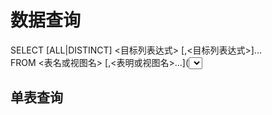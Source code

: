 # 数据查询
SELECT [ALL|DISTINCT] <目标列表达式> [,<目标列表达式>]...  
FROM <表名或视图名> [,<表明或视图名>...](<SELECT>语句)[AS]<别名>  
[WHERE<条件表达式>]  
[GROUP BY<列名 1>[HAVING<条件表达式>]]   
[ORDER BY<列名 2>[ASC|DESC]];  
含义：根据WHERE子句的条件表达式从FROM子句指定的基本表、视图或派生表中找出满足条件的元组，再按照SELECT子句中的目标列表达式选出元组中的属性值形成的结果表。   
若有GROUP BY子句，则将结果按<列名 1>的值进行分组，该属性列值相等的元组为一个元组。   
若有ORDER BY子句，则将结果按<列名 2>的值的升序或降序排序。   
## 单表查询
